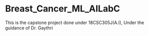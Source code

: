 # Breast_Cancer_ML_AILabC
This is the capstone project done under 18CSC305J(A.I), Under the guidance of Dr. Gaythri
